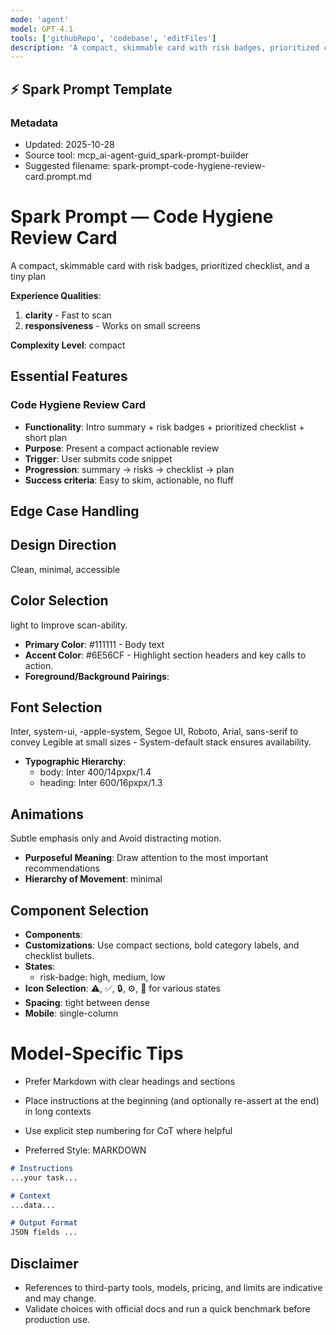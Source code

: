 ```yaml
---
mode: 'agent'
model: GPT-4.1
tools: ['githubRepo', 'codebase', 'editFiles']
description: 'A compact, skimmable card with risk badges, prioritized checklist, and a tiny plan'
---
```

## ⚡ Spark Prompt Template

### Metadata
- Updated: 2025-10-28
- Source tool: mcp_ai-agent-guid_spark-prompt-builder
- Suggested filename: spark-prompt-code-hygiene-review-card.prompt.md

# Spark Prompt — Code Hygiene Review Card

A compact, skimmable card with risk badges, prioritized checklist, and a tiny plan

**Experience Qualities**:
1. **clarity** - Fast to scan
2. **responsiveness** - Works on small screens

**Complexity Level**: compact

## Essential Features

### Code Hygiene Review Card
- **Functionality**: Intro summary + risk badges + prioritized checklist + short plan
- **Purpose**: Present a compact actionable review
- **Trigger**: User submits code snippet
- **Progression**: summary → risks → checklist → plan
- **Success criteria**: Easy to skim, actionable, no fluff

## Edge Case Handling

## Design Direction
Clean, minimal, accessible

## Color Selection
light to Improve scan-ability.

- **Primary Color**: #111111 - Body text
- **Accent Color**: #6E56CF - Highlight section headers and key calls to action.
- **Foreground/Background Pairings**:

## Font Selection
Inter, system-ui, -apple-system, Segoe UI, Roboto, Arial, sans-serif to convey Legible at small sizes - System-default stack ensures availability.

- **Typographic Hierarchy**:
  - body: Inter 400/14pxpx/1.4
  - heading: Inter 600/16pxpx/1.3

## Animations
Subtle emphasis only and Avoid distracting motion.

- **Purposeful Meaning**: Draw attention to the most important recommendations
- **Hierarchy of Movement**: minimal

## Component Selection
- **Components**:
- **Customizations**: Use compact sections, bold category labels, and checklist bullets.
- **States**:
  - risk-badge: high, medium, low
- **Icon Selection**: ⚠️, ✅, 🔒, ⚙️, 🧹 for various states
- **Spacing**: tight between dense
- **Mobile**: single-column

# Model-Specific Tips

- Prefer Markdown with clear headings and sections
- Place instructions at the beginning (and optionally re-assert at the end) in long contexts
- Use explicit step numbering for CoT where helpful

- Preferred Style: MARKDOWN

```md
# Instructions
...your task...

# Context
...data...

# Output Format
JSON fields ...
```


## Disclaimer
- References to third-party tools, models, pricing, and limits are indicative and may change.
- Validate choices with official docs and run a quick benchmark before production use.
